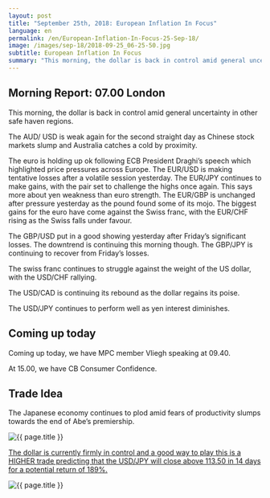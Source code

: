```yaml
---
layout: post
title: "September 25th, 2018: European Inflation In Focus"
language: en
permalink: /en/European-Inflation-In-Focus-25-Sep-18/
image: /images/sep-18/2018-09-25_06-25-50.jpg
subtitle: European Inflation In Focus
summary: "This morning, the dollar is back in control amid general uncertainty in other safe haven regions. The AUD/ USD is weak again for the second straight day as Chinese stock markets slump and Australia catches a cold by proximity"
---
```

## Morning Report: 07.00 London

This morning, the dollar is back in control amid general uncertainty in other safe haven regions. 

The AUD/ USD is weak again for the second straight day as Chinese stock markets slump and Australia catches a cold by proximity. 

The euro is holding up ok following ECB President Draghi’s speech which highlighted price pressures across Europe. The EUR/USD is making tentative losses after a volatile session yesterday. The EUR/JPY continues to make gains, with the pair set to challenge the highs once again. This says more about yen weakness than euro strength. The EUR/GBP is unchanged after pressure yesterday as the pound found some of its mojo. The biggest gains for the euro have come against the Swiss franc, with the EUR/CHF rising as the Swiss falls under favour. 

The GBP/USD put in a good showing yesterday after Friday’s significant losses. The downtrend is continuing this morning though. The GBP/JPY is continuing to recover from Friday’s losses. 

The swiss franc continues to struggle against the weight of the US dollar, with the USD/CHF rallying. 

The USD/CAD is continuing its rebound as the dollar regains its poise. 

The USD/JPY continues to perform well as yen interest diminishes. 

## Coming up today

Coming up today, we have MPC member Vliegh speaking at 09.40. 

At 15.00, we have CB Consumer Confidence. 

## Trade Idea

The Japanese economy continues to plod amid fears of productivity slumps towards the end of Abe’s premiership.

<img class="post-image" src="{{ site.url }}/images/sep-18/2018-09-25_06-25-50.jpg" alt="{{ page.title }}" title="{{ page.title }}">

<a href="%LINK%%?currency=GBP&market=forex&underlying=frxUSDJPY&formname=higherlower&duration_amount=14&duration_units=d&amount=10&amount_type=stake&expiry_type=duration&barrier=113.50" target="_blank">The dollar is currently firmly in control and a good way to play this is a HIGHER trade predicting that the USD/JPY will close above 113.50 in 14 days for a potential return of 189%.</a>

<img class="post-image" src="{{ site.url }}/images/sep-18/2018-09-25_06-30-11.jpg" alt="{{ page.title }}" title="{{ page.title }}">